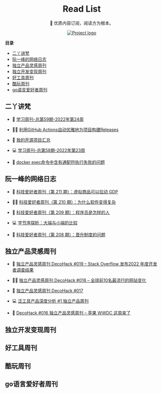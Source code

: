 <h1 align="center">Read List</h1>

<p align="center"> 📖 优质内容订阅，阅读方为根本。
    <br>
</p>

<p align="center">
  <a href="" rel="noopener">
 <img src="https://wiki.eryajf.net/img/dengxia.gif" alt="Project logo"></a>
</p>


<!-- START doctoc generated TOC please keep comment here to allow auto update -->
<!-- DON'T EDIT THIS SECTION, INSTEAD RE-RUN doctoc TO UPDATE -->
**目录**

- [二丫讲梵](#%E4%BA%8C%E4%B8%AB%E8%AE%B2%E6%A2%B5)
- [阮一峰的网络日志](#%E9%98%AE%E4%B8%80%E5%B3%B0%E7%9A%84%E7%BD%91%E7%BB%9C%E6%97%A5%E5%BF%97)
- [独立产品灵感周刊](#%E7%8B%AC%E7%AB%8B%E4%BA%A7%E5%93%81%E7%81%B5%E6%84%9F%E5%91%A8%E5%88%8A)
- [独立开发变现周刊](#%E7%8B%AC%E7%AB%8B%E5%BC%80%E5%8F%91%E5%8F%98%E7%8E%B0%E5%91%A8%E5%88%8A)
- [好工具周刊](#%E5%A5%BD%E5%B7%A5%E5%85%B7%E5%91%A8%E5%88%8A)
- [酷玩周刊](#%E9%85%B7%E7%8E%A9%E5%91%A8%E5%88%8A)
- [go语言爱好者周刊](#go%E8%AF%AD%E8%A8%80%E7%88%B1%E5%A5%BD%E8%80%85%E5%91%A8%E5%88%8A)

<!-- END doctoc generated TOC please keep comment here to allow auto update -->

## 二丫讲梵

<!-- eryajf:START -->
- 🧐 [学习周刊-总第59期-2022年第24周](https://wiki.eryajf.net/pages/b0bdd0/)

- 🧑‍🏫 [利用GitHub Actions自动优雅地为项目构建Releases](https://wiki.eryajf.net/pages/f3e878/)

- 🥰 [我的开源项目汇总](https://wiki.eryajf.net/pages/67892e/)

- 💻 [学习周刊-总第58期-2022年第23周](https://wiki.eryajf.net/pages/62a9c7/)

- 🎃 [docker exec命令中含有通配符执行失败的问题](https://wiki.eryajf.net/pages/1cb90e/)
<!-- eryajf:END -->

## 阮一峰的网络日志

<!-- ruanyf:START -->
- 🧐 [科技爱好者周刊（第 211 期）：虚拟商品可以拉动 GDP](http://www.ruanyifeng.com/blog/2022/06/weekly-issue-211.html)

- 🧑‍🏫 [科技爱好者周刊（第 210 期）：为什么软件变得复杂](http://www.ruanyifeng.com/blog/2022/06/weekly-issue-210.html)

- 🥰 [科技爱好者周刊（第 209 期）：程序员是怎样的人](http://www.ruanyifeng.com/blog/2022/06/weekly-issue-209.html)

- 💻 [字节序探析：大端与小端的比较](http://www.ruanyifeng.com/blog/2022/06/endianness-analysis.html)

- 🎃 [科技爱好者周刊（第 208 期）：晋升制度的问题](http://www.ruanyifeng.com/blog/2022/05/weekly-issue-208.html)
<!-- ruanyf:END -->

## 独立产品灵感周刊

<!-- DecoHack:START -->
- 🧐 [独立产品灵感周刊 DecoHack #019 – Stack Overflow 发布2022 年度开发者调查结果](https://www.decohack.com/Post/699)

- 🧑‍🏫 [独立产品灵感周刊 DecoHack #018 – 全球前10名最流行的网站变化](https://www.decohack.com/Post/680)

- 🥰 [独立产品灵感周刊 DecoHack #017](https://www.decohack.com/Post/663)

- 💻 [泛工具产品深度分析 #1 独立产品周刊](https://www.decohack.com/Post/653)

- 🎃 [DecoHack #016 独立产品灵感周刊 – 苹果 WWDC 这周来了](https://www.decohack.com/Post/636)
<!-- DecoHack:END -->

## 独立开发变现周刊

<!-- easyindie:START -->
<!-- easyindie:END -->
## 好工具周刊

<!-- bestxtools:START -->
<!-- testxtools:END -->

## 酷玩周刊

<!-- ColdplayWeekly:START -->
<!-- ColdplayWeekly:END -->

## go语言爱好者周刊

<!-- go-weekly:START -->
<!-- go-weekly:END -->
